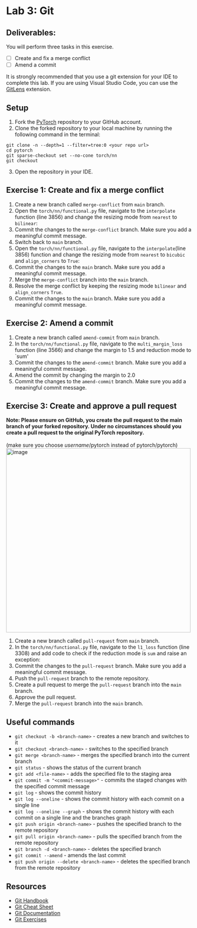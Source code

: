 # Lab 3: Git

## Deliverables:
You will perform three tasks in this exercise. 

- [ ] Create and fix a merge conflict
- [ ] Amend a commit

It is strongly recommended that you use a git extension for your IDE to complete this lab. If you are using Visual Studio Code, you can use the [GitLens](https://marketplace.visualstudio.com/items?itemName=eamodio.gitlens) extension. 

## Setup
1. Fork the [PyTorch](https://github.com/pytorch/pytorch) repository to your GitHub account.
2. Clone the forked repository to your local machine by running the following command in the terminal:
```
git clone -n --depth=1 --filter=tree:0 <your repo url>
cd pytorch
git sparse-checkout set --no-cone torch/nn
git checkout
```
3. Open the repository in your IDE.

## Exercise 1: Create and fix a merge conflict

1. Create a new branch called `merge-conflict` from `main` branch.
2. Open the `torch/nn/functional.py` file, navigate to the `interpolate` function (line 3856) and change the resizing mode from `nearest` to `bilinear`:
3. Commit the changes to the `merge-conflict` branch. Make sure you add a meaningful commit message.
4. Switch back to `main` branch.
5. Open the `torch/nn/functional.py` file, navigate to the `interpolate`(line 3856) function and change the resizing mode from `nearest` to `bicubic` and `align_corners` to `True`:
6. Commit the changes to the `main` branch. Make sure you add a meaningful commit message.
7. Merge the `merge-conflict` branch into the `main` branch.
8. Resolve the merge conflict by keeping the resizing mode `bilinear` and `align_corners` `True`.
9. Commit the changes to the `main` branch. Make sure you add a meaningful commit message.

## Exercise 2: Amend a commit

1. Create a new branch called `amend-commit` from `main` branch.
2. In the `torch/nn/functional.py` file, navigate to the `multi_margin_loss` function (line 3566) and change the margin to 1.5 and reduction mode to `sum'
3. Commit the changes to the `amend-commit` branch. Make sure you add a meaningful commit message.
4. Amend the commit by changing the margin to 2.0
5. Commit the changes to the `amend-commit` branch. Make sure you add a meaningful commit message.

## Exercise 3: Create and approve a pull request

**Note: Please ensure on GitHub, you create the pull request to the main branch of your forked repository. Under no circumstances should you create a pull request to the original PyTorch repository.**
<br><br>
(make sure you choose *username*/pytorch instead of pytorch/pytorch)<br>
<img src="https://github.com/eshetty/s2024/assets/107862033/c874f0a6-abae-478a-af83-0f62eaa8cd4d" alt="image" width="500" height="auto"><br>

1. Create a new branch called `pull-request` from `main` branch.
2. In the `torch/nn/functional.py` file, navigate to the `l1_loss` function (line 3308) and add code to check if the reduction mode is `sum` and raise an exception:
3. Commit the changes to the `pull-request` branch. Make sure you add a meaningful commit message.
4. Push the `pull-request` branch to the remote repository.
5. Create a pull request to merge the `pull-request` branch into the `main` branch.
6. Approve the pull request.
7. Merge the `pull-request` branch into the `main` branch.



## Useful commands

- `git checkout -b <branch-name>` - creates a new branch and switches to it
- `git checkout <branch-name>` - switches to the specified branch
- `git merge <branch-name>` - merges the specified branch into the current branch
- `git status` - shows the status of the current branch
- `git add <file-name>` - adds the specified file to the staging area
- `git commit -m "<commit-message>"` - commits the staged changes with the specified commit message
- `git log` - shows the commit history
- `git log --oneline` - shows the commit history with each commit on a single line
- `git log --oneline --graph` - shows the commit history with each commit on a single line and the branches graph
- `git push origin <branch-name>` - pushes the specified branch to the remote repository
- `git pull origin <branch-name>` - pulls the specified branch from the remote repository
- `git branch -d <branch-name>` - deletes the specified branch
- `git commit --amend` - amends the last commit
- `git push origin --delete <branch-name>` - deletes the specified branch from the remote repository


## Resources
- [Git Handbook](https://guides.github.com/introduction/git-handbook/)
- [Git Cheat Sheet](https://education.github.com/git-cheat-sheet-education.pdf)
- [Git Documentation](https://git-scm.com/doc)
- [Git Exercises](https://gitexercises.fracz.com/)


